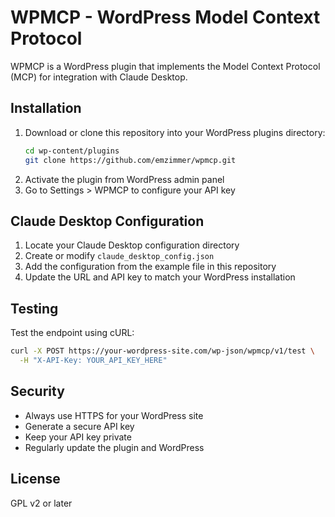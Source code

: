 # WPMCP - WordPress Model Context Protocol

WPMCP is a WordPress plugin that implements the Model Context Protocol (MCP) for integration with Claude Desktop.

## Installation

1. Download or clone this repository into your WordPress plugins directory:
   ```bash
   cd wp-content/plugins
   git clone https://github.com/emzimmer/wpmcp.git
   ```
2. Activate the plugin from WordPress admin panel
3. Go to Settings > WPMCP to configure your API key

## Claude Desktop Configuration

1. Locate your Claude Desktop configuration directory
2. Create or modify `claude_desktop_config.json`
3. Add the configuration from the example file in this repository
4. Update the URL and API key to match your WordPress installation

## Testing

Test the endpoint using cURL:

```bash
curl -X POST https://your-wordpress-site.com/wp-json/wpmcp/v1/test \
  -H "X-API-Key: YOUR_API_KEY_HERE"
```

## Security

- Always use HTTPS for your WordPress site
- Generate a secure API key
- Keep your API key private
- Regularly update the plugin and WordPress

## License

GPL v2 or later